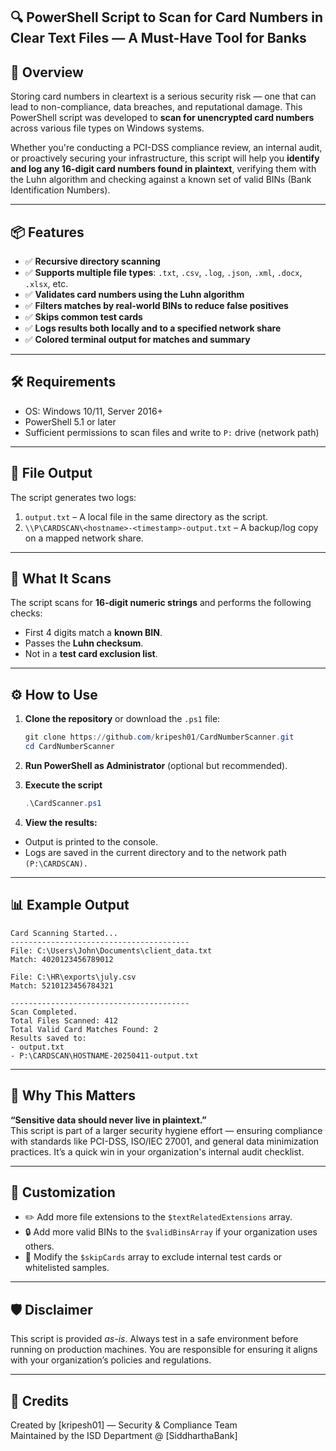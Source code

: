 ## 🔍 PowerShell Script to Scan for Card Numbers in Clear Text Files — A Must-Have Tool for Banks

## 🚀 Overview

Storing card numbers in cleartext is a serious security risk — one that can lead to non-compliance, data breaches, and reputational damage. This PowerShell script was developed to **scan for unencrypted card numbers** across various file types on Windows systems.

Whether you're conducting a PCI-DSS compliance review, an internal audit, or proactively securing your infrastructure, this script will help you **identify and log any 16-digit card numbers found in plaintext**, verifying them with the Luhn algorithm and checking against a known set of valid BINs (Bank Identification Numbers).

---

## 📦 Features

- ✅ **Recursive directory scanning**
- ✅ **Supports multiple file types**: `.txt`, `.csv`, `.log`, `.json`, `.xml`, `.docx`, `.xlsx`, etc.
- ✅ **Validates card numbers using the Luhn algorithm**
- ✅ **Filters matches by real-world BINs to reduce false positives**
- ✅ **Skips common test cards**
- ✅ **Logs results both locally and to a specified network share**
- ✅ **Colored terminal output for matches and summary**

---

## 🛠️ Requirements

- OS: Windows 10/11, Server 2016+  
- PowerShell 5.1 or later  
- Sufficient permissions to scan files and write to `P:` drive (network path)

---

## 📂 File Output

The script generates two logs:

1. `output.txt` – A local file in the same directory as the script.
2. `\\P\CARDSCAN\<hostname>-<timestamp>-output.txt` – A backup/log copy on a mapped network share.

---

## 🧪 What It Scans

The script scans for **16-digit numeric strings** and performs the following checks:

- First 4 digits match a **known BIN**.
- Passes the **Luhn checksum**.
- Not in a **test card exclusion list**.

---

## ⚙️ How to Use

1. **Clone the repository** or download the `.ps1` file:

   ```powershell
   git clone https://github.com/kripesh01/CardNumberScanner.git
   cd CardNumberScanner

2. **Run PowerShell as Administrator** (optional but recommended).

3. **Execute the script**
    ```powershell
    .\CardScanner.ps1
    ```
4.  **View the results:**
- Output is printed to the console.
- Logs are saved in the current directory and to the network path `(P:\CARDSCAN).`

---
## 📊 Example Output
    Card Scanning Started...
    ----------------------------------------
    File: C:\Users\John\Documents\client_data.txt
    Match: 4020123456789012

    File: C:\HR\exports\july.csv
    Match: 5210123456784321

    ----------------------------------------
    Scan Completed.
    Total Files Scanned: 412
    Total Valid Card Matches Found: 2
    Results saved to:
    - output.txt
    - P:\CARDSCAN\HOSTNAME-20250411-output.txt
---
## 🧠 Why This Matters
**“Sensitive data should never live in plaintext.”**   
This script is part of a larger security hygiene effort — ensuring compliance with standards like PCI-DSS, ISO/IEC 27001, and general data minimization practices. It’s a quick win in your organization's internal audit checklist.

---
## 🧩 Customization
- ✏️ Add more file extensions to the `$textRelatedExtensions` array.
- 🔒 Add more valid BINs to the `$validBinsArray` if your organization uses others.
- 🚫 Modify the `$skipCards` array to exclude internal test cards or whitelisted samples.

---
## 🛡️ Disclaimer
This script is provided *as-is*. Always test in a safe environment before running on production machines. You are responsible for ensuring it aligns with your organization’s policies and regulations.

---
## 🙌 Credits
Created by [kripesh01] — Security & Compliance Team   
Maintained by the ISD Department @ [SiddharthaBank]
